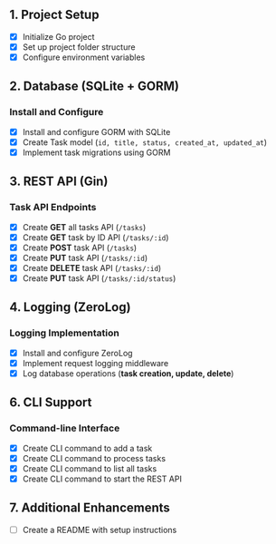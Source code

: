 ## 1. Project Setup  
- [x] Initialize Go project  
- [x] Set up project folder structure  
- [x] Configure environment variables  

## 2. Database (SQLite + GORM)  
### **Install and Configure**  
- [x] Install and configure GORM with SQLite  
- [x] Create Task model (`id, title, status, created_at, updated_at`)  
- [x] Implement task migrations using GORM  

## 3. REST API (Gin)  
### **Task API Endpoints**  
- [x] Create **GET** all tasks API (`/tasks`)  
- [x] Create **GET** task by ID API (`/tasks/:id`)  
- [x] Create **POST** task API (`/tasks`)  
- [x] Create **PUT** task API (`/tasks/:id`)  
- [x] Create **DELETE** task API (`/tasks/:id`)  
- [x] Create **PUT** task API (`/tasks/:id/status`)  

## 4. Logging (ZeroLog)  
### **Logging Implementation**  
- [x] Install and configure ZeroLog  
- [x] Implement request logging middleware  
- [x] Log database operations (**task creation, update, delete**)  

## 6. CLI Support  
### **Command-line Interface**  
- [x] Create CLI command to add a task  
- [x] Create CLI command to process tasks  
- [x] Create CLI command to list all tasks  
- [x] Create CLI command to start the REST API  

## 7. Additional Enhancements  
- [ ] Create a README with setup instructions  

